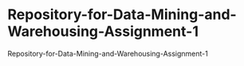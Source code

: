 # Repository-for-Data-Mining-and-Warehousing-Assignment-1
Repository-for-Data-Mining-and-Warehousing-Assignment-1
